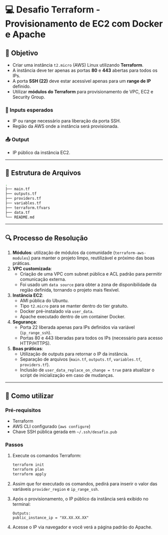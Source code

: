 # 💻 Desafio Terraform - Provisionamento de EC2 com Docker e Apache

## 🎯 Objetivo

- Criar uma instância `t2.micro` (AWS) Linux utilizando **Terraform**.
- A instância deve ter apenas as portas **80** e **443** abertas para todos os IPs.
- A porta **SSH (22)** deve estar acessível apenas para um **range de IP** definido.
- Utilizar **módulos do Terraform** para provisionamento de VPC, EC2 e Security Group.

### 🔁 Inputs esperados

- IP ou range necessário para liberação da porta SSH.
- Região da AWS onde a instância será provisionada.

### 📤 Output

- IP público da instância EC2.

---

## 📁 Estrutura de Arquivos

```bash
.
├── main.tf
├── outputs.tf
├── providers.tf
├── variables.tf
├── terraform.tfvars
├── data.tf
└── README.md
```

---

## 🔍 Processo de Resolução

1. **Módulos**: utilização de módulos da comunidade (`terraform-aws-modules`) para manter o projeto limpo, reutilizável e próximo das boas práticas.
2. **VPC customizada**:
   - Criação de uma VPC com subnet pública e ACL padrão para permitir comunicação externa.
   - Foi usado um `data source` para obter a zona de disponibilidade da região definida, tornando o projeto mais flexível.
3. **Instância EC2**:
   - AMI pública do Ubuntu.
   - Tipo `t2.micro` para se manter dentro do tier gratuito.
   - Docker pré-instalado via `user_data`.
   - Apache executado dentro de um container Docker.
4. **Segurança**:
   - Porta 22 liberada apenas para IPs definidos via variável (`ip_range_ssh`).
   - Portas 80 e 443 liberadas para todos os IPs (necessário para acesso HTTP/HTTPS).
5. **Boas práticas**:
   - Utilização de outputs para retornar o IP da instância.
   - Separação de arquivos (`main.tf`, `outputs.tf`, `variables.tf`, `providers.tf`).
   - Inclusão de `user_data_replace_on_change = true` para atualizar o script de inicialização em caso de mudanças.

---

## 🚀 Como utilizar

### Pré-requisitos

- Terraform
- AWS CLI configurado (`aws configure`)
- Chave SSH pública gerada em `~/.ssh/desafio.pub`

### Passos

1. Execute os comandos Terraform:

   ```bash
   terraform init
   terraform plan
   terraform apply
   ```

2. Assim que for executado os comandos, pedirá para inserir o valor das variáveis `provider_region` e `ip_range_ssh`.

3. Após o provisionamento, o IP público da instância será exibido no terminal:

   ```
   Outputs:
   public_instance_ip = "XX.XX.XX.XX"
   ```

5. Acesse o IP via navegador e você verá a página padrão do Apache.

